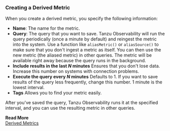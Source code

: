 ### Creating a Derived Metric

When you create a derived metric, you specify the following information:

- **Name**: The name for the metric.
- **Query**: The query that you want to save. Tanzu Observability will run the query periodically (once a minute by default) and reingest the metric into the system. Use a function like `aliasMetric()` or `aliasSource()` to make sure that you don't ingest a metric as itself. You can then use the new metric (the aliased metric) in other queries. The metric will be available right away because the query runs in the background.
- **Include results in the last *N* minutes** Ensures that you don't lose data. Increase this number on systems with connection problems.
- **Execute the query every *N* minutes** Defaults to 1. If you want to save results of the query less frequently, change this number. 1 minute is the lowest interval.
- **Tags** Allows you to find your metric easily.

After you've saved the query, Tanzu Observability runs it at the specified interval, and you can use the resulting metric in other queries.

**Read More**<br/>
[Derived Metrics](https://docs.wavefront.com/derived_metrics.html)
